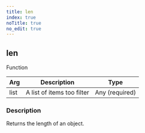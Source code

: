 ```yaml
---
title: len
index: true
noTitle: true
no_edit: true
---
```




<div class="vql_item"></div>


## len
<span class='vql_type pull-right page-header'>Function</span>



<div class="vqlargs"></div>

Arg | Description | Type
----|-------------|-----
list|A list of items too filter|Any (required)

### Description

Returns the length of an object.

